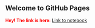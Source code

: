 ## Welcome to GitHub Pages

<span style="font-weight: bold; color:red; font-size: 100%;">Hey! The link is here:</span> [Link to notebook](sample_web_page.html)

